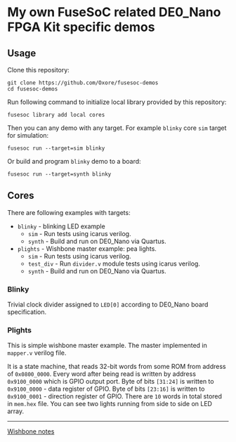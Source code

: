 # My own FuseSoC related DE0\_Nano FPGA Kit specific demos

## Usage

Clone this repository:

```
git clone https://github.com/Oxore/fusesoc-demos
cd fusesoc-demos
```

Run following command to initialize local library provided by this repository:

```
fusesoc library add local cores
```

Then you can any demo with any target.
For example `blinky` core `sim` target for simulation:

```
fusesoc run --target=sim blinky
```

Or build and program `blinky` demo to a board:

```
fusesoc run --target=synth blinky
```

## Cores

There are following examples with targets:

- `blinky` - blinking LED example
  - `sim` - Run tests using icarus verilog.
  - `synth` - Build and run on DE0\_Nano via Quartus.
- `plights` - Wishbone master example: pea lights.
  - `sim` - Run tests using icarus verilog.
  - `test_div` - Run `divider.v` module tests using icarus verilog.
  - `synth` - Build and run on DE0\_Nano via Quartus.

### Blinky

Trivial clock divider assigned to `LED[0]` according to DE0\_Nano board specification.

### Plights

This is simple wishbone master example.
The master implemented in `mapper.v` verilog file.

It is a state machine, that reads 32-bit words from some ROM from address of `0x0800_0000`.
Every word after being read is written by address `0x9100_0000` which is GPIO output port.
Byte of bits `[31:24]` is written to `0x9100_0000` - data register of GPIO.
Byte of bits `[23:16]` is written to `0x9100_0001` - direction register of GPIO.
There are `10` words in total stored in `mem.hex` file.
You can see two lights running from side to side on LED array.

---

[Wishbone notes](Wishbone.md)
